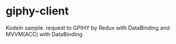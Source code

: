 # giphy-client
Kodein sample. request to GPIHY by Redux with DataBinding and MVVM(ACC) with DataBinding
